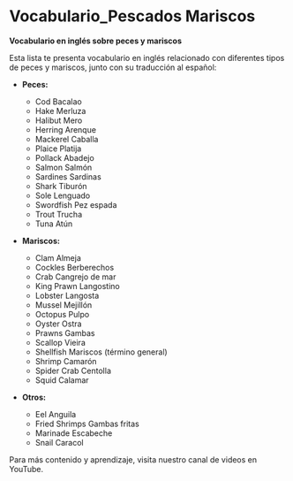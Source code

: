 # Vocabulario_Pescados Mariscos



**Vocabulario en inglés sobre peces y mariscos**

Esta lista te presenta vocabulario en inglés relacionado con diferentes tipos de peces y mariscos, junto con su traducción al español:

*   **Peces:**
    *   Cod    Bacalao
    *   Hake    Merluza
    *   Halibut    Mero
    *   Herring    Arenque
    *   Mackerel    Caballa
    *   Plaice    Platija
    *   Pollack    Abadejo
    *   Salmon    Salmón
    *   Sardines    Sardinas
    *   Shark    Tiburón
    *   Sole    Lenguado
    *   Swordfish    Pez espada
    *   Trout    Trucha
    *   Tuna    Atún

*   **Mariscos:**
    *   Clam    Almeja
    *   Cockles    Berberechos
    *   Crab    Cangrejo de mar
    *   King Prawn    Langostino
    *   Lobster    Langosta
    *   Mussel    Mejillón
    *   Octopus    Pulpo
    *   Oyster    Ostra
    *   Prawns    Gambas
    *   Scallop    Vieira
    *   Shellfish    Mariscos (término general)
    *   Shrimp    Camarón
    *   Spider Crab    Centolla
    *   Squid    Calamar

*   **Otros:**
    *   Eel    Anguila
    *   Fried Shrimps    Gambas fritas
    *   Marinade    Escabeche
    *   Snail    Caracol

Para más contenido y aprendizaje, visita nuestro canal de videos en YouTube.
